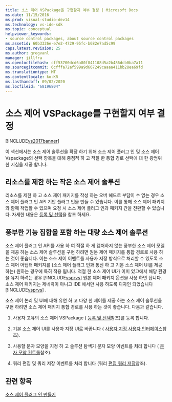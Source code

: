 ```yaml
---
title: 소스 제어 VSPackage을 구현할지 여부 결정 | Microsoft Docs
ms.date: 11/15/2016
ms.prod: visual-studio-dev14
ms.technology: vs-ide-sdk
ms.topic: conceptual
helpviewer_keywords:
- source control packages, about source control packages
ms.assetid: 60b3326e-e7e2-4729-95fc-b682e7ad5c99
caps.latest.revision: 25
ms.author: gregvanl
manager: jillfra
ms.openlocfilehash: cff53700dcd6a80f841108d5a2b486dcb0ba7a11
ms.sourcegitcommit: 6cfffa72af599a9d667249caaaa411bb28ea69fd
ms.translationtype: MT
ms.contentlocale: ko-KR
ms.lasthandoff: 09/02/2020
ms.locfileid: "68196804"
---
```

# <a name="determining-whether-to-implement-a-source-control-vspackage"></a>소스 제어 VSPackage를 구현할지 여부 결정
[!INCLUDE[vs2017banner](../../includes/vs2017banner.md)]

이 섹션에서는 소스 제어 솔루션을 확장 하기 위해 소스 제어 플러그 인 및 소스 제어 Vspackage의 선택 항목을 대해 중점적 하 고 적절 한 통합 경로 선택에 대 한 광범위 한 지침을 제공 합니다.  
  
## <a name="small-source-control-solution-with-limited-resources"></a>리소스를 제한 하는 작은 소스 제어 솔루션  
 리소스를 제한 하 고 소스 제어 패키지를 작성 하는 오버 헤드로 부담이 수 없는 경우 소스 제어 플러그 인 API 기반 플러그 인을 만들 수 있습니다. 이를 통해 소스 제어 패키지와 함께 작업할 수 있으며 요청 시 소스 제어 플러그 인과 패키지 간을 전환할 수 있습니다. 자세한 내용은 [등록 및 선택](../../extensibility/internals/registration-and-selection-source-control-vspackage.md)을 참조 하세요.  
  
## <a name="large-source-control-solution-with-a-rich-feature-set"></a>풍부한 기능 집합을 포함 하는 대량 소스 제어 솔루션  
 소스 제어 플러그 인 API를 사용 하 여 적절 하 게 캡처하지 않는 풍부한 소스 제어 모델을 제공 하는 소스 제어 솔루션을 구현 하려면 원본 제어 패키지를 통합 경로로 사용 하는 것이 좋습니다. 이는 소스 제어 이벤트를 사용자 지정 방식으로 처리할 수 있도록 소스 제어 어댑터 패키지를 (소스 제어 플러그 인과 통신 하 고 기본 소스 제어 UI를 제공 하는) 원하는 경우에 특히 적용 됩니다. 적절 한 소스 제어 UI가 이미 있고에서 해당 환경을 유지 하려는 경우 [!INCLUDE[vsprvs](../../includes/vsprvs-md.md)] 원본 제어 패키지 옵션을 사용 하면 됩니다. 소스 제어 패키지는 제네릭이 아니고 IDE 에서만 사용 하도록 디자인 되었습니다 [!INCLUDE[vsprvs](../../includes/vsprvs-md.md)] .  
  
 소스 제어 논리 및 UI에 대해 유연 하 고 다양 한 제어를 제공 하는 소스 제어 솔루션을 구현 하려면 소스 제어 패키지 통합 경로를 사용 하는 것이 좋습니다. 다음과 같습니다.  
  
1. 사용자 고유의 소스 제어 VSPackage ( [등록 및 선택](../../extensibility/internals/registration-and-selection-source-control-vspackage.md)참조)를 등록 합니다.  
  
2. 기본 소스 제어 UI를 사용자 지정 UI로 바꿉니다 ( [사용자 지정 사용자 인터페이스](../../extensibility/internals/custom-user-interface-source-control-vspackage.md)참조).  
  
3. 사용할 문자 모양을 지정 하 고 솔루션 탐색기 문자 모양 이벤트를 처리 합니다 ( [문자 모양 컨트롤](../../extensibility/internals/glyph-control-source-control-vspackage.md)참조).  
  
4. 쿼리 편집 및 쿼리 저장 이벤트를 처리 합니다 (쿼리 [편집 쿼리 저장](../../extensibility/internals/query-edit-query-save-source-control-vspackage.md)참조).  
  
## <a name="see-also"></a>관련 항목  
 [소스 제어 플러그 인 만들기](../../extensibility/internals/creating-a-source-control-plug-in.md)
